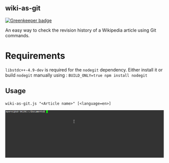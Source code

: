 ## wiki-as-git

[![Greenkeeper badge](https://badges.greenkeeper.io/bperel/wiki-as-git.svg)](https://greenkeeper.io/)

An easy way to check the revision history of a Wikipedia article using Git commands.

# Requirements

`libstdc++-4.9-dev` is required for the `nodegit` dependency. Either install it or build `nodegit` manually using : `BUILD_ONLY=true npm install nodegit`

## Usage

`wiki-as-git.js "<Article name>" [<language=en>]`

![alt text](wiki-as-git%20demo.gif)
